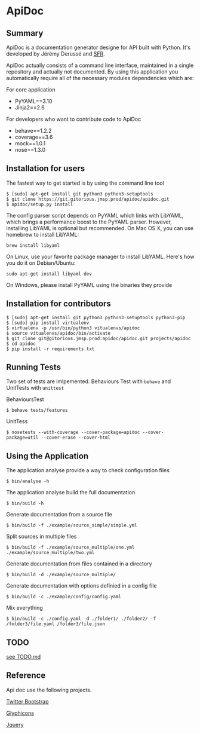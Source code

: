 ApiDoc
======

Summary
-------

ApiDoc is a documentation generator designe for API built with Python.
It's developed by Jérémy Derussé and [SFR](http://www.sfrbusinessteam.fr).

ApiDoc actually consists of a command line interface, maintained in a single repository and actually not documented.
By using this application you automatically require all of the necessary modules dependencies which are:

For core application

* PyYAML==3.10
* Jinja2==2.6

For developers who want to contribute code to ApiDoc

* behave==1.2.2
* coverage==3.6
* mock==1.0.1
* nose==1.3.0


Installation for users
----------------------

The fastest way to get started is by using the command line tool

    $ [sudo] apt-get install git python3 python3-setuptools
    $ git clone https://git.gitorious.jmsp.prod/apidoc/apidoc.git
    $ apidoc/setup.py install


The config parser script depends on PyYAML which links with LibYAML, which brings a performance boost to the PyYAML parser. However, installing LibYAML is optional but recommended. On Mac OS X, you can use homebrew to install LibYAML:

    brew install libyaml

On Linux, use your favorite package manager to install LibYAML. Here's how you do it on Debian/Ubuntu:

    sudo apt-get install libyaml-dev

On Windows, please install PyYAML using the binaries they provide


Installation for contributors
-----------------------------

    $ [sudo] apt-get install git python3 python3-setuptools python3-pip
    $ [sudo] pip install virtualenv
    $ virtualenv -p /usr/bin/python3 vitualenvs/apidoc
    $ source vitualenvs/apidoc/bin/activate
    $ git clone git@gitorious.jmsp.prod:apidoc/apidoc.git projects/apidoc
    $ cd apidoc
    $ pip install -r requirements.txt


Running Tests
-------------

Two set of tests are imlpemented. Behaviours Test with `behave` and UnitTests with `unittest`

BehavioursTest

    $ behave tests/features


UnitTess

    $ nosetests --with-coverage --cover-package=apidoc --cover-package=util --cover-erase --cover-html


Using the Application
-------------

The application analyse provide a way to check configuration files

    $ bin/analyse -h


The application analyse build the full documentation

    $ bin/build -h


Generate documentation from a source file

    $ bin/build -f ./example/source_simple/simple.yml


Split sources in multiple files

    $ bin/build -f ./example/source_multiple/one.yml ./example/source_multiple/two.yml


Generate documentation from files contained in a directory

    $ bin/build -d ./example/source_multiple/


Generate documentation with options definied in a config file

    $ bin/build -c ./example/config/config.yaml


Mix everything

    $ bin/build -c ./config.yaml -d ./folder1/ ./folder2/ -f /folder3/file.yaml /folder3/file.json


TODO
----
[see TODO.md](TODO.md)


Reference
---------

Api doc use the following projects.

[Twitter Bootstrap](http://twitter.github.com/bootstrap)

[Glyphicons](http://glyphicons.com/)

[Jquery](http://jquery.org/)
